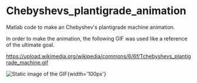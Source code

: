 # Chebyshevs_plantigrade_animation
Matlab code to make an Chebyshev's plantigrade machine animation.

In order to make the animation, the following GIF was used like a reference of the ultimate goal.

https://upload.wikimedia.org/wikipedia/commons/6/6f/Tchebyshevs_plantigrade_machine.gif

![Static image of the GIF](https://upload.wikimedia.org/wikipedia/commons/6/6f/Tchebyshevs_plantigrade_machine.gif){width='100px'}
